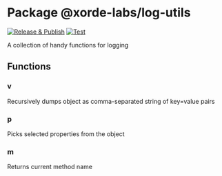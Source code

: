# Package @xorde-labs/log-utils

[![Release & Publish](https://github.com/xorde-labs/log-utils/actions/workflows/publish.yml/badge.svg)](https://github.com/xorde-labs/log-utils/actions/workflows/publish.yml)
[![Test](https://github.com/xorde-labs/log-utils/actions/workflows/test.yml/badge.svg)](https://github.com/xorde-labs/log-utils/actions/workflows/test.yml)

A collection of handy functions for logging

## Functions

### v

Recursively dumps object as comma-separated string of key=value pairs

### p

Picks selected properties from the object

### m

Returns current method name
